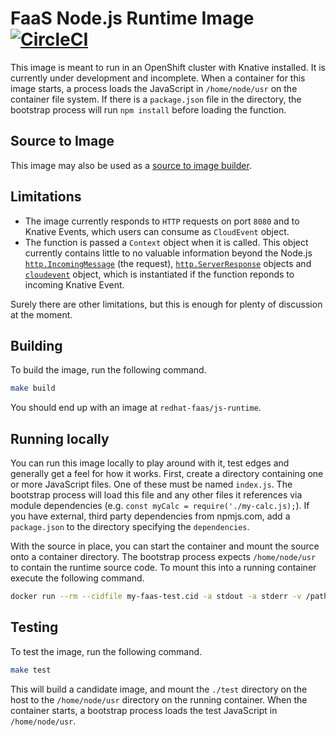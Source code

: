 # FaaS Node.js Runtime Image [![CircleCI](https://circleci.com/gh/openshift-cloud-functions/faas-js-runtime-image.svg?style=svg)](https://circleci.com/gh/openshift-cloud-functions/faas-js-runtime-image)

This image is meant to run in an OpenShift cluster with Knative installed.
It is currently under development and incomplete. When a container for this
image starts, a process loads the JavaScript in `/home/node/usr` on the container
file system. If there is a  `package.json` file in the directory, the bootstrap
process will run `npm install` before loading the function.

## Source to Image

This image may also be used as a [source to image builder](https://github.com/openshift/source-to-image).


## Limitations

* The image currently responds to `HTTP` requests on port `8080` and to Knative Events, which users can
consume as `CloudEvent` object.
* The function is passed a `Context` object when it is called. This object
currently contains little to no valuable information beyond the Node.js
[`http.IncomingMessage`](https://nodejs.org/api/http.html#http_class_http_incomingmessage) (the request), 
[`http.ServerResponse`](https://nodejs.org/api/http.html#http_class_http_serverresponse) objects and
[`cloudevent`](https://github.com/cloudevents/spec/blob/v0.3/spec.md) object, which is instantiated if
the function reponds to incoming Knative Event.

Surely there are other limitations, but this is enough for plenty of discussion
at the moment.

## Building

To build the image, run the following command.

```sh
make build
```

You should end up with an image at `redhat-faas/js-runtime`.

## Running locally

You can run this image locally to play around with it, test edges and 
generally get a feel for how it works. First, create a directory containing
one or more JavaScript files. One of these must be named `index.js`. The
bootstrap process will load this file and any other files it references
via module dependencies (e.g. `const myCalc = require('./my-calc.js);`).
If you have external, third party dependencies from npmjs.com, add a
`package.json` to the directory specifying the `dependencies`. 

With the source in place, you can start the container and mount the source
onto a container directory. The bootstrap process expects `/home/node/usr`
to contain the runtime source code. To mount this into a running container
execute the following command.

```sh
docker run --rm --cidfile my-faas-test.cid -a stdout -a stderr -v /path/to/local/source/dir:/home/node/usr -p 8080:8080 redhat-faas/js-runtime &
```

## Testing

To test the image, run the following command.

```sh
make test
```

This will build a candidate image, and mount the `./test` directory on the host
to the `/home/node/usr` directory on the running container. When the container
starts, a bootstrap process loads the test JavaScript in `/home/node/usr`. 